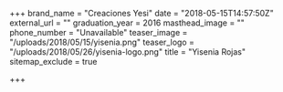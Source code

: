+++
brand_name = "Creaciones Yesi"
date = "2018-05-15T14:57:50Z"
external_url = ""
graduation_year = 2016
masthead_image = ""
phone_number = "Unavailable"
teaser_image = "/uploads/2018/05/15/yisenia.png"
teaser_logo = "/uploads/2018/05/26/yisenia-logo.png"
title = "Yisenia Rojas"
sitemap_exclude = true

+++
